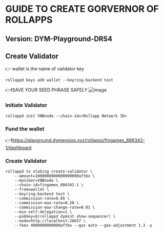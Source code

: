 # GUIDE TO CREATE GORVERNOR OF ROLLAPPS
## Version: DYM-Playground-DRS4
## Create Validator
👉 wallet is the name of validator key
```
rollappd keys add wallet --keyring-backend test
```
👉❗SAVE YOUR SEED PHRASE SAFELY
![image](https://github.com/user-attachments/assets/9ec03833-ca72-43b3-a960-9e36574f4dfe)

### Initiate Validator
```
rollappd init VNBnode --chain-id=<Rollapp Network ID>
```
### Fund the wallet
👉❗https://playground.dymension.xyz/rollapps/fingamex_886342-1/dashboard

### Create Validator
```
rollappd tx staking create-validator \
    --amount=1000000000000000000aftbx \
    --moniker=VNBnode \
    --chain-id=fingamex_886342-1 \
    --from=wallet \
    --keyring-backend test \
    --commission-rate=0.05 \
    --commission-max-rate=0.20 \
    --commission-max-change-rate=0.01 \
    --min-self-delegation=1 \
    --pubkey=$(rollappd dymint show-sequencer) \
    --node=http://localhost:26657 \
    --fees 4000000000000aftbx --gas auto --gas-adjustment 1.3 -y
```
